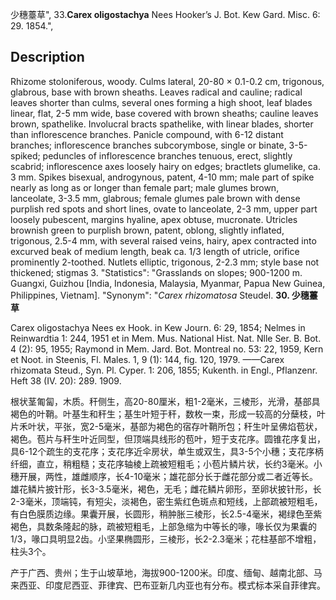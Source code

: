 少穗薹草",
33.**Carex oligostachya** Nees Hooker’s J. Bot. Kew Gard. Misc. 6: 29. 1854.",

## Description
Rhizome stoloniferous, woody. Culms lateral, 20-80 × 0.1-0.2 cm, trigonous, glabrous, base with brown sheaths. Leaves radical and cauline; radical leaves shorter than culms, several ones forming a high shoot, leaf blades linear, flat, 2-5 mm wide, base covered with brown sheaths; cauline leaves brown, spathelike. Involucral bracts spathelike, with linear blades, shorter than inflorescence branches. Panicle compound, with 6-12 distant branches; inflorescence branches subcorymbose, single or binate, 3-5-spiked; peduncles of inflorescence branches tenuous, erect, slightly scabrid; inflorescence axes loosely hairy on edges; bractlets glumelike, ca. 3 mm. Spikes bisexual, androgynous, patent, 4-10 mm; male part of spike nearly as long as or longer than female part; male glumes brown, lanceolate, 3-3.5 mm, glabrous; female glumes pale brown with dense purplish red spots and short lines, ovate to lanceolate, 2-3 mm, upper part loosely pubescent, margins hyaline, apex obtuse, mucronate. Utricles brownish green to purplish brown, patent, oblong, slightly inflated, trigonous, 2.5-4 mm, with several raised veins, hairy, apex contracted into excurved beak of medium length, beak ca. 1/3 length of utricle, orifice prominently 2-toothed. Nutlets elliptic, trigonous, 2-2.3 mm; style base not thickened; stigmas 3.
  "Statistics": "Grasslands on slopes; 900-1200 m. Guangxi, Guizhou [India, Indonesia, Malaysia, Myanmar, Papua New Guinea, Philippines, Vietnam].
  "Synonym": "*Carex rhizomatosa* Steudel.
**30. 少穗薹草**

Carex oligostachya Nees ex Hook. in Kew Journ. 6: 29, 1854; Nelmes in Reinwardtia 1: 244, 1951 et in Mem. Mus. National Hist. Nat. Nlle Ser. B. Bot. 4 (2): 95, 1955; Raymond in Mem. Jard. Bot. Montreal no. 53: 22, 1959, Kern et Noot. in Steenis, Fl. Males. 1, 9 (1): 144, fig. 120, 1979. ——Carex rhizomata Steud., Syn. Pl. Cyper. 1: 206, 1855; Kukenth. in Engl., Pflanzenr. Heft 38 (IV. 20): 289. 1909.

根状茎匍匐，木质。秆侧生，高20-80厘米，粗1-2毫米，三棱形，光滑，基部具褐色的叶鞘。叶基生和秆生；基生叶短于秆，数枚一束，形成一较高的分蘖枝，叶片禾叶状，平张，宽2-5毫米，基部为褐色的宿存叶鞘所包；秆生叶呈佛焰苞状，褐色。苞片与秆生叶近同型，但顶端具线形的苞叶，短于支花序。圆锥花序复出，具6-12个疏生的支花序；支花序近伞房状，单生或双生，具3-5个小穗；支花序柄纤细，直立，稍粗糙；支花序轴棱上疏被短粗毛；小苞片鳞片状，长约3毫米。小穗开展，两性，雄雌顺序，长4-10毫米；雄花部分长于雌花部分或二者近等长。雄花鳞片披针形，长3-3.5毫米，褐色，无毛；雌花鳞片卵形，至卵状披针形，长2-3毫米，顶端钝，有短尖，淡褐色，密生紫红色斑点和短线，上部疏被短粗毛，有白色膜质边缘。果囊开展，长圆形，稍肿胀三棱形，长2.5-4毫米，褐绿色至紫褐色，具数条隆起的脉，疏被短粗毛，上部急缩为中等长的喙，喙长仅为果囊的1/3，喙口具明显2齿。小坚果椭圆形，三棱形，长2-2.3毫米；花柱基部不增粗，柱头3个。

产于广西、贵州；生于山坡草地，海拔900-1200米。印度、缅甸、越南北部、马来西亚、印度尼西亚、菲律宾、巴布亚新几内亚也有分布。模式标本采自菲律宾。
